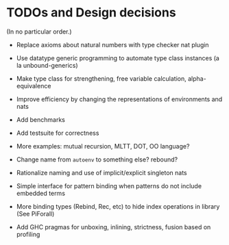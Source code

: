 # TODOs and Design decisions

(In no particular order.)

- Replace axioms about natural numbers with type checker nat plugin

- Use datatype generic programming to automate type class instances
  (a la unbound-generics)

- Make type class for strengthening, free variable calculation, alpha-equivalence

- Improve efficiency by changing the representations of environments and nats

- Add benchmarks

- Add testsuite for correctness

- More examples:  mutual recursion, MLTT, DOT, OO language? 

- Change name from `autoenv` to something else? rebound? 

- Rationalize naming and use of implicit/explicit singleton nats

- Simple interface for pattern binding when patterns do not include embedded terms

- More binding types (Rebind, Rec, etc) to hide index operations in library
  (See PiForall)

- Add GHC pragmas for unboxing, inlining, strictness, fusion based on profiling


